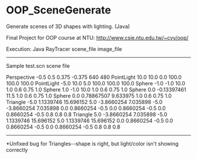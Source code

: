 # OOP_SceneGenerate
Generate scenes of 3D shapes with lighting. (Java)

Final Project for OOP course at NTU: http://www.csie.ntu.edu.tw/~cyy/oop/

Execution: Java RayTracer scene_file image_file

_______________________________________________________________________________________________________________________________________________________________
Sample test.scn scene file

Perspective -0.5 0.5 0.375 -0.375 640 480
PointLight 10.0 10.0 0.0 100.0 100.0 100.0
PointLight -5.0 10.0 5.0 100.0 100.0 100.0
Sphere -1.0 -1.0 10.0 1.0 0.6 0.75 1.0
Sphere 1.0 -1.0 10.0 1.0 0.6 0.75 1.0
Sphere 0.0 -0.13397461 11.5 1.0 0.6 0.75 1.0
Sphere 0.0 0.78867507 9.633975 1.0 0.6 0.75 1.0
Triangle -5.0 1.1339746 15.696152 5.0 -3.8660254 7.035898 -5.0 -3.8660254 7.035898 0.0 0.8660254 -0.5 0.0 0.8660254 -0.5 0.0 0.8660254 -0.5 0.8 0.8 0.8
Triangle 5.0 -3.8660254 7.035898 -5.0 1.1339746 15.696152 5.0 1.1339746 15.696152 0.0 0.8660254 -0.5 0.0 0.8660254 -0.5 0.0 0.8660254 -0.5 0.8 0.8 0.8

_______________________________________________________________________________________________________________________________________________________________
*Unfixed bug for Triangles--shape is right, but light/color isn't showing correctly
